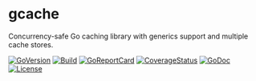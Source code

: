 # gcache
Concurrency-safe Go caching library with generics support and multiple cache stores.

[![GoVersion](https://img.shields.io/github/go-mod/go-version/gomods/athens.svg)](https://github.com/gomods/athens)
[![Build](https://github.com/amerkurev/gcache/actions/workflows/ci.yml/badge.svg?branch=master)](https://github.com/amerkurev/gcache/actions/workflows/ci.yml)
[![GoReportCard](https://goreportcard.com/badge/github.com/amerkurev/gcache)](https://goreportcard.com/report/github.com/amerkurev/gcache)
[![CoverageStatus](https://coveralls.io/repos/github/amerkurev/gcache/badge.svg)](https://coveralls.io/github/amerkurev/gcache)
[![GoDoc](https://godoc.org/github.com/amerkurev/gcache?status.svg)](https://godoc.org/github.com/amerkurev/gcache)
[![License](http://img.shields.io/badge/license-mit-blue.svg)](https://raw.githubusercontent.com/amerkurev/gcache/master/LICENSE)
